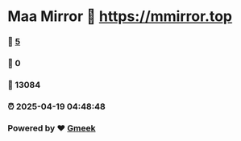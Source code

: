 # Maa Mirror :link: https://mmirror.top 
### :page_facing_up: [5](https://mmirror.top/tag.html) 
### :speech_balloon: 0 
### :hibiscus: 13084 
### :alarm_clock: 2025-04-19 04:48:48 
### Powered by :heart: [Gmeek](https://github.com/Meekdai/Gmeek)
